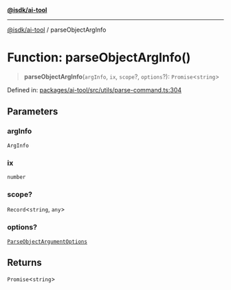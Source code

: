 [**@isdk/ai-tool**](../README.md)

***

[@isdk/ai-tool](../globals.md) / parseObjectArgInfo

# Function: parseObjectArgInfo()

> **parseObjectArgInfo**(`argInfo`, `ix`, `scope`?, `options`?): `Promise`\<`string`\>

Defined in: [packages/ai-tool/src/utils/parse-command.ts:304](https://github.com/isdk/ai-tool.js/blob/c084189f913fb955b91b492de68bd07ce78f8c82/src/utils/parse-command.ts#L304)

## Parameters

### argInfo

`ArgInfo`

### ix

`number`

### scope?

`Record`\<`string`, `any`\>

### options?

[`ParseObjectArgumentOptions`](../interfaces/ParseObjectArgumentOptions.md)

## Returns

`Promise`\<`string`\>
